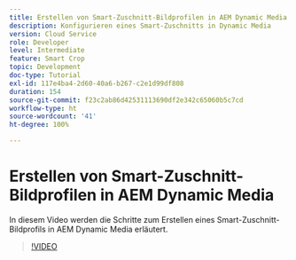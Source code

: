 ```yaml
---
title: Erstellen von Smart-Zuschnitt-Bildprofilen in AEM Dynamic Media
description: Konfigurieren eines Smart-Zuschnitts in Dynamic Media
version: Cloud Service
role: Developer
level: Intermediate
feature: Smart Crop
topic: Development
doc-type: Tutorial
exl-id: 117e4ba4-2d60-40a6-b267-c2e1d99df808
duration: 154
source-git-commit: f23c2ab86d42531113690df2e342c65060b5c7cd
workflow-type: ht
source-wordcount: '41'
ht-degree: 100%

---
```


# Erstellen von Smart-Zuschnitt-Bildprofilen in AEM Dynamic Media

In diesem Video werden die Schritte zum Erstellen eines Smart-Zuschnitt-Bildprofils in AEM Dynamic Media erläutert.

>[!VIDEO](https://video.tv.adobe.com/v/335460?quality=12&learn=on)
